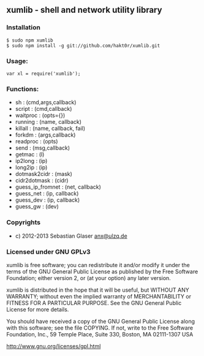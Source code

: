 ## xumlib - shell and network utility library

### Installation
    $ sudo npm xumlib
    $ sudo npm install -g git://github.com/hakt0r/xumlib.git

### Usage:
    var xl = require('xumlib');

### Functions:
  * sh : (cmd,args,callback)
  * script : (cmd,callback)
  * waitproc : (opts={})
  * running : (name, callback)
  * killall : (name, callback, fail)
  * forkdm : (args,callback)
  * readproc : (opts)
  * send : (msg,callback)
  * getmac : (l)
  * ip2long : (ip)
  * long2ip : (ip)
  * dotmask2cidr : (mask)
  * cidr2dotmask : (cidr)
  * guess_ip_fromnet : (net, callback)
  * guess_net : (ip, callback)
  * guess_dev : (ip, callback)
  * guess_gw : (dev)

### Copyrights
  * c) 2012-2013 Sebastian Glaser <anx@ulzq.de>

### Licensed under GNU GPLv3

xumlib is free software; you can redistribute it and/or modify
it under the terms of the GNU General Public License as published by
the Free Software Foundation; either version 2, or (at your option)
any later version.

xumlib is distributed in the hope that it will be useful,
but WITHOUT ANY WARRANTY; without even the implied warranty of
MERCHANTABILITY or FITNESS FOR A PARTICULAR PURPOSE.  See the
GNU General Public License for more details.

You should have received a copy of the GNU General Public License
along with this software; see the file COPYING.  If not, write to
the Free Software Foundation, Inc., 59 Temple Place, Suite 330,
Boston, MA 02111-1307 USA

http://www.gnu.org/licenses/gpl.html